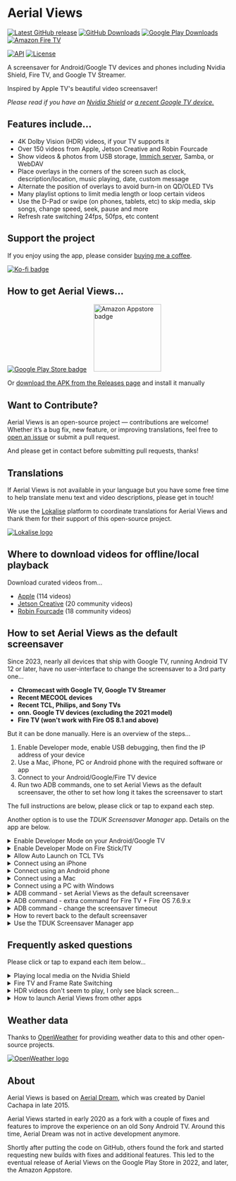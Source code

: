 # Aerial Views

[![Latest GitHub release](https://img.shields.io/github/v/release/theothernt/AerialViews.svg?logo=github&label=GitHub&cacheSeconds=3600)](https://github.com/theothernt/AerialViews/releases/latest)
[![GitHub Downloads](https://img.shields.io/github/downloads/theothernt/AerialViews/total?color=blue&label=Downloads&logo=github)](https://github.com/theothernt/AerialViews/releases/latest)
[![Google Play Downloads](https://img.shields.io/static/v1?style=flat&color=brightgreen&logo=google-play&logoColor=FFFFFF&label=Downloads&message=221k%2B)](https://play.google.com/store/apps/details?id=com.neilturner.aerialviews)
[![Amazon Fire TV](https://img.shields.io/static/v1?style=flat&color=FC4C02&logo=Amazon&logoColor=FFFFFF&label=Downloads&message=9k%2B)](https://www.amazon.com/gp/product/B0B4PPSNT6)

[![API](https://img.shields.io/badge/API-22%2B-lightgrey.svg?style=flat)](https://android-arsenal.com/api?level=22)
[![License](https://img.shields.io/:license-gpl%20v3-lightgrey.svg?style=flat)](https://raw.githubusercontent.com/theothernt/AerialViews/master/LICENSE)

A screensaver for Android/Google TV devices and phones including Nvidia Shield, Fire TV, and Google TV Streamer.

Inspired by Apple TV's beautiful video screensaver!

*Please read if you have an [Nvidia Shield](#frequently-asked-questions) or [a recent Google TV device.](#how-to-set-aerial-views-as-the-default-screensaver)*

## Features include...

* 4K Dolby Vision (HDR) videos, if your TV supports it
* Over 150 videos from Apple, Jetson Creative and Robin Fourcade
* Show videos & photos from USB storage, [Immich server](https://immich.app/), Samba, or WebDAV
* Place overlays in the corners of the screen such as clock, description/location, music playing, date, custom message
* Alternate the position of overlays to avoid burn-in on QD/OLED TVs
* Many playlist options to limit media length or loop certain videos
* Use the D-Pad or swipe (on phones, tablets, etc) to skip media, skip songs, change speed, seek, pause and more
* Refresh rate switching 24fps, 50fps, etc content

## Support the project

If you enjoy using the app, please consider [buying me a coffee](https://ko-fi.com/theothernt).

[![Ko-fi badge](docs/images/kofi_badge.png)](https://ko-fi.com/theothernt)

## How to get Aerial Views...

[![Google Play Store badge](https://play.google.com/intl/en_us/badges/images/badge_new.png)](https://play.google.com/store/apps/details?id=com.neilturner.aerialviews) &nbsp;&nbsp;
[<img alt="Amazon Appstore badge" src="https://images-na.ssl-images-amazon.com/images/G/01/mobile-apps/devportal2/res/images/amazon-appstore-badge-english-black.png" width="153">](http://www.amazon.com/gp/mas/dl/android?p=com.neilturner.aerialviews)

Or [download the APK from the Releases page](https://github.com/theothernt/AerialViews/releases) and install it manually

## Want to Contribute?

Aerial Views is an open-source project — contributions are welcome! Whether it’s a bug fix, new feature, or improving translations, feel free to [open an issue](https://github.com/theothernt/AerialViews/issues) or submit a pull request.

And please get in contact before submitting pull requests, thanks!

## Translations

If Aerial Views is not available in your language but you have some free time to help translate menu text and video descriptions, please get in touch!

We use the [Lokalise](https://lokalise.com/) platform to coordinate translations for Aerial Views and thank them for their support of this open-source project.

[![Lokalise logo](docs/images/lokalise_logo.png)](https://lokalise.com/)

## Where to download videos for offline/local playback

Download curated videos from...

* [Apple](https://aerial-videos.netlify.app/#apple) (114 videos)
* [Jetson Creative](https://aerial-videos.netlify.app/#jetson-creative) (20 community videos)
* [Robin Fourcade](https://aerial-videos.netlify.app/#robin-fourcade) (18 community videos)

## How to set Aerial Views as the default screensaver

Since 2023, nearly all devices that ship with Google TV, running Android TV 12 or later, have no user-interface to change the screensaver to a 3rd party one...

* __Chromecast with Google TV, Google TV Streamer__
* __Recent MECOOL devices__
* __Recent TCL, Philips, and Sony TVs__
* __onn. Google TV devices (excluding the 2021 model)__
* __Fire TV (won't work with Fire OS 8.1 and above)__

But it can be done manually. Here is an overview of the steps...

1. Enable Developer mode, enable USB debugging, then find the IP address of your device
2. Use a Mac, iPhone, PC or Android phone with the required software or app
3. Connect to your Android/Google/Fire TV device
4. Run two ADB commands, one to set Aerial Views as the default screensaver, the other to set how long it takes the screensaver to start

The full instructions are below, please click or tap to expand each step.

Another option is to use the *TDUK Screensaver Manager* app. Details on the app are below.

<details>
<summary>Enable Developer Mode on your Android/Google TV</summary>
&nbsp;

Navigate to the Settings menu on your device, then to the About screen. Depending on the device…

`Settings > System > About` or
`Settings > Device Preferences > About`

Scroll down to __Build__ and select __Build__ several times until you get the message "You are now a developer!"

Return to __Settings__ and look for the newly enabled __Developer options__ page.

On the __Developer options__ page, look for the __USB debugging__ option and enable it.

Next, find the __IP address__ of your device. Try looking in the Network & Internet settings of the device, check the properties of the current LAN or WIFI connection - that should list the current IP address eg. 192.168.1.105
</details>

<details>
<summary>Enable Developer Mode on Fire Stick/TV</summary>
&nbsp;

Open __Settings__, then navigate to __My Fire TV__ then the __About__ screen.

Highlight your device name and press the action button on your remote seven times.

You'll now see a message confirming "You are now a developer", and it'll unlock the __Developer Options__ in the previous menu.

Navigate to the __Developer Options__ page, look for the __ADB debugging__ option and enable it.

Next, find the IP address of your device and make a note of it. Navigate to the __About__ then __Network__ screen, which will show your current IP address eg. 192.168.1.120
</details>

<details>
<summary>Allow Auto Launch on TCL TVs</summary>
&nbsp;

If you have a TCL TV with Google TV, you need to allow the Auto Launch permission so that Aerial Views can be launched from the background when the screensaver starts.

Otherwise, the screensaver cannot be started, either automatically, or manually via the Screensaver menu shortcut, unless the Aerial Views app has been recently opened (see [#191](https://github.com/theothernt/AerialViews/issues/191) for details).

1. Open the __Safety Guard__ app on your TV
2. Navigate to `Permission Shield > Auto Launch Permission`
3. Change the `Auto manager` at the top to `Closed` - this allows you to manually select which apps can auto-launch instead of the system deciding automatically
4. Scroll to __Aerial Views__ and change it to `Opened`

</details>

<details>
<summary>Connect using an iPhone</summary>
&nbsp;

Find an iPhone app that is capable of running ADB commands, [such as iSH Shell](https://ish.app/), which is free.

Once installed, run the app and install the Android Tools with the following commands…

```sh
apk update
apk add android-tools
```

To check if the ADB command is working, try typing…

```sh
adb version 
```

After pressing return, you should see something like this

```sh
Android Debug Bridge version 1.0.41
Version  31.0.0p1-android-tools
```

Now you can execute ADB commands.
</details>

<details>
<summary>Connect using an Android phone</summary>
&nbsp;

Find an Android app that is capable of running ADB commands, [such as Remote Termux](https://play.google.com/store/apps/details?id=com.termux), which is free.

Once installed, run the app and install the Android Tools with the following commands…

```sh
pkg update
pkg install android-tools
```

To check if the ADB command is working, try typing…

```sh
adb version 
```

After pressing return, you should see something like this

```sh
Android Debug Bridge version 1.0.41
Version  34.0.0p1-android-tools
```

Now you can execute ADB commands.

</details>

<details>
<summary>Connect using a Mac</summary>
&nbsp;

Download the official [SDK Platform Tools](https://developer.android.com/studio/releases/platform-tools) for Mac.

Extract the files from the ZIP archive to a folder. Then open a Terminal or Command Prompt and navigate to the folder.

To check if the ADB command is working, try typing…

```sh
adb version
```

After pressing return, you should see something like this

```sh
Android Debug Bridge version 1.0.41
Version  35.0.0-11411520
```

Now you can execute ADB commands.
</details>

<details>
<summary>Connect using a PC with Windows</summary>
&nbsp;

Download the official [SDK Platform Tools](https://developer.android.com/studio/releases/platform-tools) for Windows.

An alternate option is [Tiny ADB and Fastboot Tool (Portable version)](https://androidmtk.com/tiny-adb-and-fastboot-tool) but they both work in the same way.

Extract the files from the ZIP archive to a folder. Then open a Terminal or Command Prompt and navigate to the folder.

To check if the ADB command is working, try typing…

```sh
adb version
```

After pressing return, you should see something like this

```sh
Android Debug Bridge version 1.0.41
Version  35.0.0-11411520
```

</details>

<details>
<summary>ADB command - set Aerial Views as the default screensaver</summary>
&nbsp;

Connect to your Android TV device and start a command shell...

```sh
adb connect <ip_address>
```

:information_source: *Use the IP address of your device from earlier steps, it should be something like 192.168.1.98*

```sh
adb shell
```

:information_source: *The first time you connect to your Android TV device, you will probably see a confirmation dialogue asking to "allow" the connection*

Next, set Aerial Views as the default screensaver with this command…

```sh
settings put secure screensaver_components com.neilturner.aerialviews/.ui.screensaver.DreamActivity
```

Optional: Confirm that the command was run successfully, as there is no confirmation when the command above is run.

```sh
settings get secure screensaver_components
```

If set correctly, you should see... 

```sh
com.neilturner.aerialviews/.ui.screensaver.DreamActivity
```

</details>

<details>
<summary>ADB command - extra command for Fire TV + Fire OS 7.6.9.x</summary>
&nbsp;

Recent updates to Fire OS mean extra commands are required for Aerial Views to function properly as the default screensaver.

Like with previous ADB commands, connect to your Android TV device and start a command shell. Then run the following commands...

```sh
settings put secure screensaver_default_component com.neilturner.aerialviews/.ui.screensaver.DreamActivity
settings put secure contextual_screen_off_timeout 300000 
settings put secure screensaver_enabled 1
```

</details>

<details>
<summary>ADB command - change the screensaver timeout</summary>
&nbsp;

To change the default timeout use this command with a value in milliseconds. So, 5 minutes is 300000, 10 minutes is 600000 and so on.

```sh
settings put system screen_off_timeout 600000
```

</details>

<details>
<summary>How to revert back to the default screensaver</summary>
&nbsp;

For whatever reason, if you would like to stop using Aerial Views and revert back to the original screensaver, there are two options…

* Reset your device. Doing so will also reset the screensaver preference
* Use an ADB commands to enable the default screensaver, depending on your device

1. Follow the instructions above to connect to your Android/Google TV device using an iPhone, Android phone, Mac, PC, etc
2. Run one of the following commands...

### To restore the default Google TV ambient screensaver

```sh
settings put secure screensaver_components com.google.android.apps.tv.dreamx/.service.Backdrop
```

### To restore the default Fire TV screensaver

```sh
settings put secure screensaver_components com.amazon.bueller.photos/.daydream.ScreenSaverService
```

### To restore the default (older) Android TV backdrop screensaver

```sh
settings put secure screensaver_components com.google.android.backdrop/.Backdrop
```

</details>

<details>
<summary>Use the TDUK Screensaver Manager app</summary>
&nbsp;

The [TDUK Screensaver Manager](https://play.google.com/store/apps/details?id=com.tduk.scrmgr) is a paid app (approx. $2/£2/€2) which allows you to easily change the active screensaver on your Android/Google TV device using a simple interface.

Please make sure to enable **Developer Mode** and **USB/Networking Debugging**. Instructions are above.

:information_source: This app will not work on recent Fire TV devices due to changes by Amazon.

</details>

## Frequently asked questions

Please click or tap to expand each item below...

<details>
<summary>Playing local media on the Nvidia Shield </summary>
&nbsp;

If your device is running Android 11 (Shield Experience 9+) and you want to play videos from a USB storage device, make sure the following setting is enabled:

`Settings > Device Preferences > Storage > Scan for
media automatically`

To change the default screensaver on your Nvidia Shield, use the following menu:

`Settings > Device Preferences > Screen saver`

</details>

<details>
<summary>Fire TV and Frame Rate Switching</summary>
&nbsp;

Fire OS has no menu to allow advanced permissions for apps, so it must be done manually with an ADB command...

```sh
adb shell appops set com.neilturner.aerialviews SYSTEM_ALERT_WINDOW allow
```

</details>

<details>
<summary>HDR videos don't seem to play, I only see black screen...</summary>
&nbsp;

Apple's videos only support Dolby Vision HDR. Even if your TV supports HDR, it might not support Dolby Vision.

Here are some things to try...

* Find the make and model of your TV, search online for a product page for that device and it should list the supported HDR modes (there are a few!)

* If you use a Nvidia Shield, please [follow their instructions on how to enable (or confirm) that Dolby Vision playback is possible](https://www.nvidia.com/en-us/shield/support/shield-tv/enable-dolby-vision-hdr10-on-shield/)

* Confirm that Dolby Vision playback works in other apps like Netflix, Disney+, or Amazon Prime Video

</details>

<details>
<summary>How to launch Aerial Views from other apps</summary>
&nbsp;

Android screensaver use a special intent (DreamService) which cannot be called by 3rd party apps, only the OS itself.

Instead, Aerial Views uses a standard intent which can be called by 3rd party to launch the 'Test screensaver' (Activity) which works in the same way as launching the screensaver.

To do this, launch the following intent in apps like [Button Mapper](https://play.google.com/store/apps/details?id=flar2.homebutton) or [tvQuickActions](https://play.google.com/store/apps/details?id=dev.vodik7.tvquickactions.free)

```sh
com.neilturner.aerialviews/.ui.screensaver.TestActivity
```

If you are using Fully Kiosk, try the following...

```sh
intent://#Intent;component=com.neilturner.aerialviews/.ui.screensaver.TestActivity;end
```

</details>

## Weather data

Thanks to [OpenWeather](https://openweathermap.org/) for providing weather data to this and other open-source projects.

[![OpenWeather logo](docs/images/openweather_logo.png)](https://openweathermap.org/)

## About

Aerial Views is based on [Aerial Dream](https://github.com/cachapa/AerialDream), which was created by Daniel Cachapa in late 2015.

Aerial Views started in early 2020 as a fork with a couple of fixes and features to improve the experience on an old Sony Android TV. Around this time, Aerial Dream was not in active development anymore.

Shortly after putting the code on GitHub, others found the fork and started requesting new builds with fixes and additional features. This led to the eventual release of Aerial Views on the Google Play Store in 2022, and later, the Amazon Appstore.
